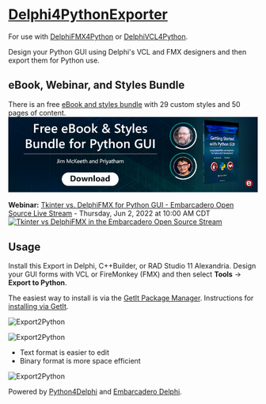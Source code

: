 # [Delphi4PythonExporter](https://github.com/Embarcadero/Delphi4PythonExporter/)
For use with [DelphiFMX4Python](https://github.com/Embarcadero/DelphiFMX4Python) or [DelphiVCL4Python](https://github.com/Embarcadero/DelphiVCL4Python).

Design your Python GUI using Delphi's VCL and FMX designers and then export them for Python use.

## eBook, Webinar, and Styles Bundle

There is an free [eBook and styles bundle](https://embt.co/PythonGUIBundle) with 29 custom styles and 50 pages of content.
 <a href="https://embt.co/PythonGUIBundle"><img alt="Download the free eBook and Python styles bundle." width="750" src="https://github.com/Embarcadero/PythonFMXBuilder/blob/main/images/30_Banner_Ebook_GGetting Started with Python GUI_830x256.jpg"></a>
 
 **Webinar:** <a href="https://attendee.gotowebinar.com/register/3633463041072258318?source=github">Tkinter vs. DelphiFMX for Python GUI - Embarcadero Open Source Live Stream</a> - Thursday, Jun 2, 2022 at 10:00 AM CDT
<a href="https://attendee.gotowebinar.com/register/3633463041072258318?source=github"><img src="https://i0.wp.com/blogs.embarcadero.com/wp-content/uploads/2022/05/38_Banner_webina_Tkinter-vs.-DelphiFMX-for-Python-GUI_1220x330-7936856.png?resize=750%2C203&ssl=1" alt="Tkinter vs DelphiFMX in the Embarcadero Open Source Stream" width="750" ></a>

## Usage

Install this Export in Delphi, C++Builder, or RAD Studio 11 Alexandria. Design your GUI forms with VCL or FireMonkey (FMX) and then select **Tools** -> **Export to Python**.

The easiest way to install is via the [GetIt Package Manager](https://getitnow.embarcadero.com/?q=Delphi4PythonExporter). Instructions for [installing via GetIt](https://docwiki.embarcadero.com/RADStudio/en/Installing_a_Package_Using_GetIt_Package_Manager). 

![Export2Python](https://github.com/Embarcadero/Delphi4PythonExporter/raw/main/images/Export2Python.png)

![Export2Python](https://github.com/Embarcadero/Delphi4PythonExporter/raw/main/images/ExportCurrentProject.png)

* Text format is easier to edit
* Binary format is more space efficient

![Export2Python](https://github.com/Embarcadero/Delphi4PythonExporter/raw/main/images/ExportForms.png)

Powered by [Python4Delphi](https://github.com/Embarcadero/python4delphi) and [Embarcadero Delphi](https://embarcadero.com/products/delphi).

